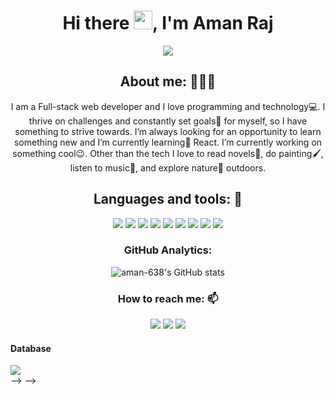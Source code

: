 <h1 align="center">Hi there <img src="https://raw.githubusercontent.com/iampavangandhi/iampavangandhi/master/gifs/Hi.gif" width="30px">, I'm Aman Raj</h1>

<p align="center">
<a align="center" href="https://github.com/DenverCoder1/readme-typing-svg"><img src="https://readme-typing-svg.herokuapp.com?&font=IBM+Plex+Sans&color=5468FF&size=25&lines=Welcome+to+my+GitHub+Profile!;I'm+a+Full-Stack+web+developer." /></a>
</p>


<!-- ![Night-Coding](https://user-images.githubusercontent.com/88575764/142670455-c19ae283-4950-4548-a3dc-26d8a9804b97.gif) -->

<h2 align="center">About me: 👨🏽‍💻</h2>
<p align="center">I am a Full-stack web developer and I love programming and technology💻. I thrive on challenges and constantly set goals🎯 for myself, so I have something to strive towards. I’m always looking for an opportunity to learn something new and I’m currently learning🌱 React. I’m currently working on something cool😉. Other than the tech I love to read novels📖, do painting🖌️, listen to music🎵, and explore nature🌴 outdoors.</p>


<h2 align="center">Languages and tools: 🧰</h2>

<div align="center">
  <img src="https://img.shields.io/badge/Git-F05032?style=for-the-badge&logo=git&logoColor=white" />
  <img src="https://img.shields.io/badge/HTML5-E34F26?style=for-the-badge&logo=html5&logoColor=white" />
  <img src="https://img.shields.io/badge/CSS3-1572B6?style=for-the-badge&logo=css3&logoColor=white" />
  <img src="https://img.shields.io/badge/JavaScript-323330?style=for-the-badge&logo=javascript&logoColor=F7DF1E" />
  <img src="https://img.shields.io/badge/Node.js-339933?style=for-the-badge&logo=nodedotjs&logoColor=white" />
  <img src="https://img.shields.io/badge/Express.js-000000?style=for-the-badge&logo=express&logoColor=white" />
  <img src="https://img.shields.io/badge/MongoDB-4EA94B?style=for-the-badge&logo=mongodb&logoColor=white" />
<!--   <img src="https://img.shields.io/badge/redis-%23DD0031.svg?&style=for-the-badge&logo=redis&logoColor=white" /> -->
  <img src="https://img.shields.io/badge/React-20232A?style=for-the-badge&logo=react&logoColor=61DAFB" />
  <img src="https://img.shields.io/badge/Redux-593D88?style=for-the-badge&logo=redux&logoColor=white" />
</div>


<h3 align="center">GitHub Analytics: </h3>
<!-- <div align="center">
  <img src="https://github-readme-stats.vercel.app/api?username=aman-638&count_private=true&theme=algolia" alt="aman-638's GitHub stats" />
</div> -->
<div align="center">
  <img src="https://github-readme-stats.vercel.app/api/top-langs/?username=aman-638&langs_count=8&theme=algolia" alt="aman-638's GitHub stats" />
</div>
<!-- <div align="center">
  <img src="https://github-readme-streak-stats.herokuapp.com/?user=harshith128" alt="harshith128's GitHub stats" />
</div> -->

<h3 align="center">How to reach me: 📫</h3>
<div align="center" display="flex">
  <a target="_blank" href="https://www.linkedin.com/in/aman-raj-59b8971a7/"> <img src="https://img.shields.io/badge/LinkedIn-0077B5?style=for-the-badge&logo=linkedin&logoColor=white" /></a>
<!--   <a target="_blank" href="https://twitter.com/Harshit39931015?t=b42PKDVjnSWHKYFm-GieLA&s=09"><img src="https://img.shields.io/badge/Twitter-1DA1F2?style=for-the-badge&logo=twitter&logoColor=white" /></a> -->
  <a target="_blank" href="mailto: ar7009297@gmail.com"><img src="https://img.shields.io/badge/Gmail-D14836?style=for-the-badge&logo=gmail&logoColor=white" /></a>
  <a target="_blank" href="https://github.com/aman-638"><img src="https://img.shields.io/badge/GitHub-100000?style=for-the-badge&logo=github&logoColor=white" /></a>
</div>
 
 
 
 
 
 
 
<!-- ![visitors](https://visitor-badge.glitch.me/badge?page_id=aman-638&left_color=green&right_color=red) -->
<!-- 
<h4>Front End: </h4>
<div>
  <img src="https://img.shields.io/badge/HTML5-E34F26?style=for-the-badge&logo=html5&logoColor=white" />
  <img src="https://img.shields.io/badge/CSS3-1572B6?style=for-the-badge&logo=css3&logoColor=white" />
  <img src="https://img.shields.io/badge/JavaScript-323330?style=for-the-badge&logo=javascript&logoColor=F7DF1E" />
  <img src="https://img.shields.io/badge/React-20232A?style=for-the-badge&logo=react&logoColor=61DAFB" />
<!--   <img src="https://img.shields.io/badge/Redux-593D88?style=for-the-badge&logo=redux&logoColor=white" /> -->
</div>

<!-- <h4>Back End: </h4>
<div>
  <img src="https://img.shields.io/badge/Node.js-339933?style=for-the-badge&logo=nodedotjs&logoColor=white" />
  <img src="https://img.shields.io/badge/Express.js-000000?style=for-the-badge&logo=express&logoColor=white" />
<!--   <img src="https://img.shields.io/badge/redis-CC0000.svg?&style=for-the-badge&logo=redis&logoColor=white" /> -->
</div>

<h4>Database</h4>
<div>
  <img src="https://img.shields.io/badge/MongoDB-4EA94B?style=for-the-badge&logo=mongodb&logoColor=white" />
<!--   <img src="https://img.shields.io/badge/redis-%23DD0031.svg?&style=for-the-badge&logo=redis&logoColor=white" /> -->
</div> --> -->


<!-- <h3>Github Info ℹ️  </h3>
<h4>Github Stats</h4>
<img src="https://github-readme-stats.vercel.app/api?username=aman-638" /> -->
  
  
